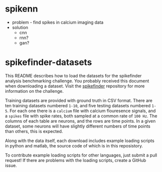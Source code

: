 # spikenn
- problem - find spikes in calcium imaging data
- solution
    - cnn
    - rnn?
    - gan?

# spikefinder-datasets

This README describes how to load the datasets for the spikefinder analysis benchmarking challenge. You probably received this document when downloading a dataset. Visit the [spikefinder](https://github.com/codeneuro/spikefinder) repository for more information on the challenge.

Training datasets are provided with ground truth in CSV format. There are ten training datasets numbered `1-10`, and five testing datasets numbered `1-5`. For each one there is a `calcium` file with calcium flouresence signals, and a `spikes` file with spike rates, both sampled at a common rate of `100 Hz`. The columns of each table are neurons, and the rows are time points. In a given dataset, some neurons will have slightly different numbers of time points than others, this is expected.

Along with the data itself, each download includes example loading scripts in python and matlab, the source code of which is in this reposistory.

To contribute example loading scripts for other languages, just submit a pull request! If there are problems with the loading scripts, create a GitHub issue.
